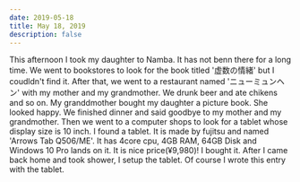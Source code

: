 ```yaml
---
date: 2019-05-18
title: May 18, 2019
description: false
---
```


This afternoon I took my daughter to Namba. It has not benn there for a long time. We went to bookstores to look for the book titled '虚数の情緒' but I coudldn't find it. After that, we went to a restaurant named 'ニューミュンヘン' with my mother and my grandmother. We drunk beer and ate chikens and so on. My granddmother bought my daughter a picture book. She looked happy. We finished dinner and said goodbye to my mother and my grandmother. Then we went to a computer shops to look for a tablet whose display size is 10 inch. I found a tablet. It is made by fujitsu and named 'Arrows Tab Q506/ME'. It has 4core cpu, 4GB RAM, 64GB Disk and Windows 10 Pro lands on it. It is nice price(¥9,980)! I bought it. After I came back home and took shower, I setup the tablet. Of course I wrote this entry with the tablet.
